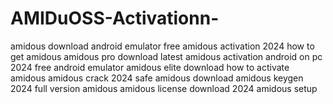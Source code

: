 # AMIDuOSS-Activationn-
 amidous download android emulator free amidous activation 2024 how to get amidous amidous pro download latest amidous activation android on pc 2024 free android emulator amidous elite download how to activate amidous amidous crack 2024 safe amidous download amidous keygen 2024 full version amidous amidous license download 2024 amidous setup
